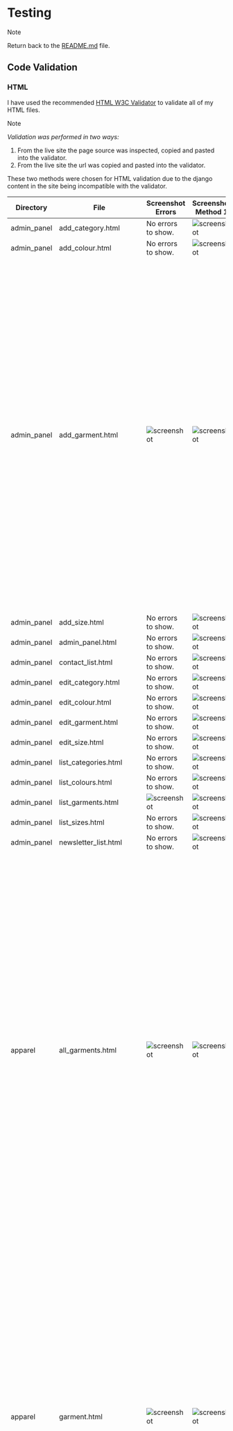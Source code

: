 # Testing

> [!NOTE]  
> Return back to the [README.md](README.md) file.

## Code Validation

### HTML

I have used the recommended [HTML W3C Validator](https://validator.w3.org) to validate all of my HTML files.

>[!NOTE]
>
>*Validation was performed in two ways:*
>
>1. From the live site the page source was inspected, copied and pasted into the validator.
>2. From the live site the url was copied and pasted into the validator.
>
>These two methods were chosen for HTML validation due to the django content in the site being incompatible with the validator.

| Directory | File | Screenshot Errors | Screenshot Method 1 | Screenshot Method 2 | Notes / Fixes |
| --- | --- | --- | --- | --- | --- |
| admin_panel | add_category.html | No errors to show. | ![screenshot](documentation/validation/html/add_category/add_category_pass.png) | ![screenshot](documentation/validation/html/add_category/add_category_url_pass.png) | Passed! '#' |
| admin_panel | add_colour.html | No errors to show. | ![screenshot](documentation/validation/html/add_colour/add_colour_pass.png) | ![screenshot](documentation/validation/html/add_colour/add_colour_url_pass.png) | Passed! '#' |
| admin_panel | add_garment.html | ![screenshot](documentation/validation/html/add_garment/add_garment.png) | ![screenshot](documentation/validation/html/add_garment/add_garment_pass.png) | ![screenshot](documentation/validation/html/add_garment/add_garment_url_pass.png) | *34 x 'Duplicate attribute' errors for `class="form-control"`* - this was due to the form-control class being added as an extra attribute to the form. Extra attribute was removed from forms.py to remove errors. <hr> *'Bad value `submit` for attribute type on element `a`' error* - this was due to the attribute not being removed from a link when it was converted from a button. Removed attribute `submit` from `a`. |
| admin_panel | add_size.html | No errors to show. | ![screenshot](documentation/validation/html/add_size/add_size_pass.png) | ![screenshot](documentation/validation/html/add_size/add_size_url_pass.png) | Passed! '#' |
| admin_panel | admin_panel.html | No errors to show. | ![screenshot](documentation/validation/html/admin_panel/admin_panel_pass.png) | ![screenshot](documentation/validation/html/admin_panel/admin_panel_url_pass.png) | Passed! |
| admin_panel | contact_list.html | No errors to show. | ![screenshot](documentation/validation/html/contact_list/contact_list_pass.png) | ![screenshot](documentation/validation/html/contact_list/contact_list_url_pass.png) | Passed! '#' |
| admin_panel | edit_category.html | No errors to show. | ![screenshot](documentation/validation/html/edit_category/edit_category_pass.png) | ![screenshot](documentation/validation/html/edit_category/edit_category_url_pass.png) | Passed! '#' |
| admin_panel | edit_colour.html | No errors to show. | ![screenshot](documentation/validation/html/edit_colour/edit_colour_pass.png) | ![screenshot](documentation/validation/html/edit_colour/edit_colour_url_pass.png) | Passed! '#' |
| admin_panel | edit_garment.html | No errors to show. | ![screenshot](documentation/validation/html/edit_garment/edit_garment_pass.png) | ![screenshot](documentation/validation/html/edit_garment/edit_garment_url_pass.png) | Passed! '#' |
| admin_panel | edit_size.html | No errors to show. | ![screenshot](documentation/validation/html/edit_size/edit_size_pass.png) | ![screenshot](documentation/validation/html/edit_size/edit_size_url_pass.png) | Passed! '#' |
| admin_panel | list_categories.html | No errors to show. | ![screenshot](documentation/validation/html/list_categories/list_categories_pass.png) | ![screenshot](documentation/validation/html/list_categories/list_categories_url_pass.png) | Passed!'*' |
| admin_panel | list_colours.html | No errors to show. | ![screenshot](documentation/validation/html/list_colours/list_colours_pass.png) | ![screenshot](documentation/validation/html/list_colours/list_colours_url_pass.png) | Passed!'#' |
| admin_panel | list_garments.html | ![screenshot](documentation/validation/html/list_garments/list_garments.png) | ![screenshot](documentation/validation/html/list_garments/list_garments_pass.png) | ![screenshot](documentation/validation/html/list_garments/list_garments_url_pass.png) | Passed!'#' |
| admin_panel | list_sizes.html | No errors to show. | ![screenshot](documentation/validation/html/list_sizes/list_sizes_pass.png) | ![screenshot](documentation/validation/html/list_sizes/list_sizes_url_pass.png) | Passed!'#' |
| admin_panel | newsletter_list.html | No errors to show. | ![screenshot](documentation/validation/html/newsletter_list/newsletter_list_pass.png) | ![screenshot](documentation/validation/html/newsletter_list/newsletter_list_url_pass.png) | Passed!'#' |
| apparel | all_garments.html | ![screenshot](documentation/validation/html/all_garments/all_garments.png) | ![screenshot](documentation/validation/html/all_garments/all_garments_pass.png) | ![screenshot](documentation/validation/html/all_garments/all_garments_url_pass.png) | *'Heading `h3` cannot be a child of another heading' error* - this was due to a heading tag in the page title on the base template conflicting with a heading tag in the block element on the page. Removed heading tag from base template. The following warnings and errors were all related - *2 x 'Empty heading', 'Stray end tag `h3`'.* <hr> *2 x `aria-labelldby` attribute must point to an element in the same document' error* - Re-named `aria-labelledby` attriute. |
| apparel | garment.html | ![screenshot](documentation/validation/html/garment/garment.png) | ![screenshot](documentation/validation/html/garment/garment_pass.png) | ![screenshot](documentation/validation/html/garment/garment_url_pass.png) | *2 x 'Stray start tag', 1 x 'Stray end tag' and 'Text not allowed in element `select` in this context'* - due to an icon being erroneously added to a `select` element. Removed all offending articles. <hr> *'Bad value `submit` for attribute type on element `a`' error* - this was due to an attribute not being removed from a link when it was converted from a button. Removed attribute `submit` from `a`. |
| bag | bag.html | ![screenshot](documentation/validation/html/bag/bag.png) | ![screenshot](documentation/validation/html/bag/bag_pass.png) | ![screenshot](documentation/validation/html/bag/bag_url_pass.png) | *2 x 'Trailing slash `/` on void elements has no effect and interacts badly with unquoted attribute values'* - Removed trailing slash `/`. <hr> *5 x 'Duplicate ID' and 'The first occurence of ID was here'* - this is due to the way django is set to create ID's for the select dropdown options. |
| checkout | checkout.html | ![screenshot](documentation/validation/html/checkout/checkout.png) | ![screenshot](documentation/validation/html/checkout/checkout_pass.png) | ![screenshot](documentation/validation/html/checkout/checkout_url_pass.png) | '#' and *'Empty heading'* - the empty heading is caused by the loading spinner having no text. |
| checkout | checkout_success.html | No errors to show. | ![screenshot](documentation/validation/html/checkout_success/checkout_success_pass.png) | ![screenshot](documentation/validation/html/checkout_success/checkout_success_url_pass.png) | Passed! |
| contact | contact.html | No errors to show. | ![screenshot](documentation/validation/html/contact/contact_pass.png) | ![screenshot](documentation/validation/html/contact/contact_url_pass.png) | Passed! |
| contact | contact_success.html | No errors to show. | ![screenshot](documentation/validation/html/contact_success/contact_success_pass.png) | ![screenshot](documentation/validation/html/contact_success/contact_success_url_pass.png) | Passed! |
| contact | newsletter_signup.html | No errors to show. | ![screenshot](documentation/validation/html/newsletter_signup/newsletter_signup_pass.png) | ![screenshot](documentation/validation/html/newsletter_signup/newsletter_signup_url_pass.png) | Passed! |
| contact | newsletter_success.html | No errors to show. | ![screenshot](documentation/validation/html/newsletter_success/newsletter_success_pass.png) | ![screenshot](documentation/validation/html/newsletter_success/newsletter_success_url_pass.png) | Passed! |
| home | index.html | ![screenshot](documentation/validation/html/index/index.png) | ![screenshot](documentation/validation/html/index/index_pass.png) | ![screenshot](documentation/validation/html/index/index_url_pass.png) | *'Element `h3` not allowed as child of elemet `ul` in this context'* - Added `li` element around `h3`. <hr> *'No space between attributes'* - Added a space between `image` and `alt` attributes. <hr> *2 x 'The element `button` must not appear as a descendant of the `a` element'* - Moved the link inside of the carousel to wrap the image instead of the whole carousel. <hr> *'The `type` attribute is unnecessary for JavaScript resources'* - Removed the `type` attribute. <hr> *2 x `aria-labelldby` attribute must point to an element in the same document' error* - Re-named `aria-labelledby` attriute. |
| profiles | profile.html | ![screenshot](documentation/validation/html/profile/profile.png) | ![screenshot](documentation/validation/html/profile/profile_pass.png) | ![screenshot](documentation/validation/html/profile/profile_url_pass.png) | *'Stray end tag `thead`'* - Re-located `</thead>` back to end of table head. <hr> *'The `type` attribute is unnecessary for JavaScript resources'* - Removed the type attribute. |
| all_auth | login.html | No errors to show. | ![screenshot](documentation/validation/html/login/login_pass.png) | ![screenshot](documentation/validation/html/login/login_url_pass.png) | Passed! '#' |
| all_auth | logout.html | No errors to show. | ![screenshot](documentation/validation/html/logout/logout_pass.png) | ![screenshot](documentation/validation/html/logout/logout_url_pass.png) | Passed! '#' |
| all_auth | signup.html | No errors to show. | ![screenshot](documentation/validation/html/signup/signup_pass.png) | ![screenshot](documentation/validation/html/signup/signup_url_pass.png) | Passed! '#' |

>[!NOTE]
>
>*Pages marked with '#' had one or both of the following two warnings / errors noted and filtered out of the testing results for the following reasons:*
>
>- One filtered out warning for *'no header'* - this is because of django templating to access the dynamic page titles *{{ page_title }}*
>- One filtered out error for *'bad value for attribute action'* in the delete form - this is because of django templating to access urls - specifically *{{ delete_url }}*

### CSS

I have used the recommended [CSS Jigsaw Validator](https://jigsaw.w3.org/css-validator) to validate all of my CSS files.

| Directory | File | Screenshot | Notes |
| --- | --- | --- | --- |
| admin_panel | add_garment.css | ![screenshot](documentation/validation/css/admin_panel/add_garment.png) | Passed! |
| admin_panel | admin_panel.css | ![screenshot](documentation/validation/css/admin_panel/admin_panel.png) | Passed! |
| admin_panel | edit_garment.css | ![screenshot](documentation/validation/css/admin_panel/edit_garment.png) | Passed! |
| admin_panel | list_garments.css | ![screenshot](documentation/validation/css/admin_panel/list_garment.png) | Passed! |
| apparel | garment.css | ![screenshot](documentation/validation/css/apparel/garment.png) | Passed! |
| bag | bag.css | ![screenshot](documentation/validation/css/bag/bag.png) | Passed! |
| checkout | checkout.css | ![screenshot](documentation/validation/css/checkout/checkout.png) | Passed! |
| checkout | checkout_success.css | ![screenshot](documentation/validation/css/checkout/checkout_success.png) | Passed! |
| contact | contact.css | ![screenshot](documentation/validation/css/contact.png) | Passed! |
| profiles | profile.css | ![screenshot](documentation/validation/css/profiles/profile.png) | Passed! |
| static | base.css | ![screenshot](documentation/validation/css/static/base.png) | Passed! |
| static | error_pages.css | ![screenshot](documentation/validation/css/static/error_pages.png) | Passed! |
| static | login.css | ![screenshot](documentation/validation/css/static/login.png) | Passed! |
| static | modal.css | ![screenshot](documentation/validation/css/static/modal.png) | Passed! |
| static | error.css | ![screenshot](documentation/validation/css/toasts/error.png) | Passed! |
| static | info.css | ![screenshot](documentation/validation/css/toasts/info.png) | Passed! |
| static | success.css | ![screenshot](documentation/validation/css/toasts/success.png) | Passed! |
| static | warning.css | ![screenshot](documentation/validation/css/toasts/warning.png) | Passed! |
